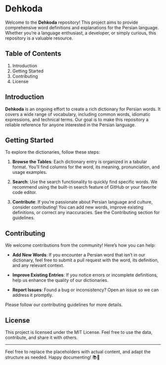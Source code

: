 <h1>Dehkoda</h1>
<p>Welcome to the <strong>Dehkoda</strong> repository! This project aims to provide comprehensive word definitions and explanations for the Persian language. Whether you’re a language enthusiast, a developer, or simply curious, this repository is a valuable resource.</p>
<h2>Table of Contents</h2>
<ol>
<li>Introduction</li>
<li>Getting Started</li>
<li>Contributing</li>
<li>License</li>
</ol>
<h2>Introduction</h2>
<p><strong>Dehkoda</strong> is an ongoing effort to create a rich dictionary for Persian words. It covers a wide range of vocabulary, including common words, idiomatic expressions, and technical terms. Our goal is to make this repository a reliable reference for anyone interested in the Persian language.</p>
<h2>Getting Started</h2>
<p>To explore the dictionaries, follow these steps:</p>
<ol>
<li>
<p><strong>Browse the Tables</strong>: Each dictionary entry is organized in a tabular format. You’ll find columns for the word, its meaning, pronunciation, and usage examples.</p>
</li>
<li>
<p><strong>Search</strong>: Use the search functionality to quickly find specific words. We recommend using the built-in search feature of GitHub or your favorite code editor.</p>
</li>
<li>
<p><strong>Contribute</strong>: If you’re passionate about Persian language and culture, consider contributing! You can add new words, improve existing definitions, or correct any inaccuracies. See the Contributing section for guidelines.</p>
</li>
</ol>
<h2>Contributing</h2>
<p>We welcome contributions from the community! Here’s how you can help:</p>
<ul>
<li>
<p><strong>Add New Words</strong>: If you encounter a Persian word that isn’t in our dictionary, feel free to submit a pull request with the word, its definition, and any relevant context.</p>
</li>
<li>
<p><strong>Improve Existing Entries</strong>: If you notice errors or incomplete definitions, help us enhance the quality of our dictionaries.</p>
</li>
<li>
<p><strong>Report Issues</strong>: Found a bug or inconsistency? Open an issue so we can address it promptly.</p>
</li>
</ul>
<p>Please follow our contributing guidelines for more details.</p>
<h2>License</h2>
<p>This project is licensed under the MIT License. Feel free to use the data, contribute, and share it with others.</p>
<hr>
<p>Feel free to replace the placeholders with actual content, and adapt the structure as needed. Happy documenting! 📚🌟</p>
